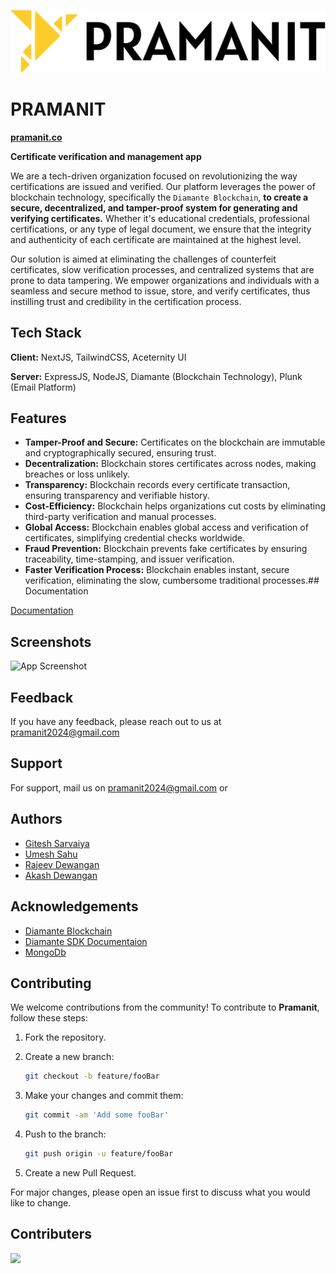 ![Logo](https://github.com/Pramanit/Pramanit/blob/main/Utilities/Logos%20Final/pramanit%20full%20logo%20BLACK%20TEXT.png)
# PRAMANIT
**[pramanit.co](https://pramanit.co/)**

**Certificate verification and management app**

We are a tech-driven organization focused on revolutionizing the way certifications are issued and verified. Our platform leverages the power of blockchain technology, specifically the `Diamante Blockchain`, **to create a secure, decentralized, and tamper-proof system for generating and verifying certificates.** Whether it's educational credentials, professional certifications, or any type of legal document, we ensure that the integrity and authenticity of each certificate are maintained at the highest level.

Our solution is aimed at eliminating the challenges of counterfeit certificates, slow verification processes, and centralized systems that are prone to data tampering. We empower organizations and individuals with a seamless and secure method to issue, store, and verify certificates, thus instilling trust and credibility in the certification process.

## Tech Stack

**Client:** NextJS, TailwindCSS, Aceternity UI

**Server:** ExpressJS, NodeJS, Diamante (Blockchain Technology), Plunk (Email Platform)
## Features

- **Tamper-Proof and Secure:** Certificates on the blockchain are immutable and cryptographically secured, ensuring trust.
- **Decentralization:** Blockchain stores certificates across nodes, making breaches or loss unlikely.
- **Transparency:** Blockchain records every certificate transaction, ensuring transparency and verifiable history.
- **Cost-Efficiency:** Blockchain helps organizations cut costs by eliminating third-party verification and manual processes.
- **Global Access:** Blockchain enables global access and verification of certificates, simplifying credential checks worldwide.
- **Fraud Prevention:** Blockchain prevents fake certificates by ensuring traceability, time-stamping, and issuer verification.
- **Faster Verification Process:** Blockchain enables instant, secure verification, eliminating the slow, cumbersome traditional processes.## Documentation

[Documentation](https://docs.google.com/document/d/1qOSHKXulyFJzY0WzaE0fy_WpvO6kMCvP43GDLJWKDmg/edit?usp=sharing)
## Screenshots

![App Screenshot](https://github.com/umeshs25/Pramanit/blob/main/Utilities/Screenshots/Pramanit_HeroPage_S1.png)
<!-- ## Usage/Examples

```javascript
import Component from 'my-project'

function App() {
  return <Component />
}
``` -->
## Feedback

If you have any feedback, please reach out to us at pramanit2024@gmail.com
## Support

For support, mail us on pramanit2024@gmail.com or 
## Authors

- [Gitesh Sarvaiya](https://github.com/giteshsarvaiya)
- [Umesh Sahu](https://github.com/umeshs25)
- [Rajeev Dewangan](https://github.com/rajeevDewangan)
- [Akash Dewangan](https://github.com/akashdewgn)
## Acknowledgements

- [Diamante Blockchain](https://www.diamante.io/)
- [Diamante SDK Documentaion](https://developers.diamante.io/#/)
- [MongoDb]()
## Contributing

We welcome contributions from the community! To contribute to **Pramanit**, follow these steps:

1. Fork the repository.

2. Create a new branch:
   ```bash
   git checkout -b feature/fooBar
   ```

3. Make your changes and commit them:
   ```bash
   git commit -am 'Add some fooBar'
   ```

4. Push to the branch:
   ```bash
   git push origin -u feature/fooBar
   ```

5. Create a new Pull Request.

For major changes, please open an issue first to discuss what you would like to change.
## Contributers

<a href="https://github.com/Pramanit/Pramanit/graphs/contributors">
  <img src="https://contrib.rocks/image?repo=Pramanit/Pramanit" />
</a>
